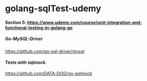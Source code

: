 # golang-sqlTest-udemy

#### Section 5: https://www.udemy.com/course/unit-integration-and-functional-testing-in-golang-go

##### Go-MySQL-Driver
https://github.com/go-sql-driver/mysql

#### Tests with sqlmock
https://github.com/DATA-DOG/go-sqlmock
